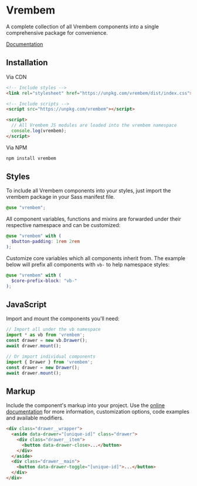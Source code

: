 # Vrembem

A complete collection of all Vrembem components into a single comprehensive package for convenience.

[Documentation](https://vrembem.com/packages/vrembem)

## Installation

Via CDN

```html
<!-- Include styles -->
<link rel="stylesheet" href="https://unpkg.com/vrembem/dist/index.css">

<!-- Include scripts -->
<script src="https://unpkg.com/vrembem"></script>

<script>
  // All Vrembem JS modules are loaded into the vrembem namespace
  console.log(vrembem);
</script>
```

Via NPM

```sh
npm install vrembem
```

## Styles

To include all Vrembem components into your styles, just import the vrembem package in your Sass manifest file.

```scss
@use "vrembem";
```

All component variables, functions and mixins are forwarded under their respective namespace and can be customized:

```scss
@use "vrembem" with (
  $button-padding: 1rem 2rem
);
```

Customize core variables which all components inherit from. The example below will prefix all components with `vb-` to help namespace styles:

```scss
@use "vrembem" with (
  $core-prefix-block: "vb-"
);
```

## JavaScript

Import and mount the components you'll need:

```js
// Import all under the vb namespace
import * as vb from 'vrembem';
const drawer = new vb.Drawer();
await drawer.mount();

// Or import individual components
import { Drawer } from 'vrembem';
const drawer = new Drawer();
await drawer.mount();
```

## Markup

Include the component's markup into your project. Use the [online documentation](https://vrembem.com) for more information, customization options, code examples and available modifiers.

```html
<div class="drawer__wrapper">
  <aside data-drawer="[unique-id]" class="drawer">
    <div class="drawer__item">
      <button data-drawer-close>...</button>
    </div>
  </aside>
  <div class="drawer__main">
    <button data-drawer-toggle="[unique-id]">...</button>
  </div>
</div>
```
